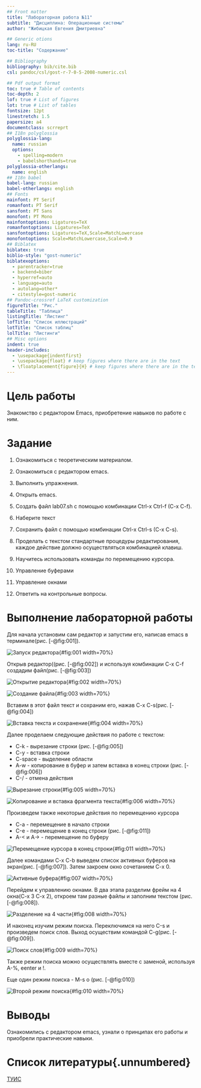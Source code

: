 ```yaml
---
## Front matter
title: "Лабораторная работа №11"
subtitle: "Дисциплина: Операционные системы"
author: "Жибицкая Евгения Дмитриевна"

## Generic otions
lang: ru-RU
toc-title: "Содержание"

## Bibliography
bibliography: bib/cite.bib
csl: pandoc/csl/gost-r-7-0-5-2008-numeric.csl

## Pdf output format
toc: true # Table of contents
toc-depth: 2
lof: true # List of figures
lot: true # List of tables
fontsize: 12pt
linestretch: 1.5
papersize: a4
documentclass: scrreprt
## I18n polyglossia
polyglossia-lang:
  name: russian
  options:
	- spelling=modern
	- babelshorthands=true
polyglossia-otherlangs:
  name: english
## I18n babel
babel-lang: russian
babel-otherlangs: english
## Fonts
mainfont: PT Serif
romanfont: PT Serif
sansfont: PT Sans
monofont: PT Mono
mainfontoptions: Ligatures=TeX
romanfontoptions: Ligatures=TeX
sansfontoptions: Ligatures=TeX,Scale=MatchLowercase
monofontoptions: Scale=MatchLowercase,Scale=0.9
## Biblatex
biblatex: true
biblio-style: "gost-numeric"
biblatexoptions:
  - parentracker=true
  - backend=biber
  - hyperref=auto
  - language=auto
  - autolang=other*
  - citestyle=gost-numeric
## Pandoc-crossref LaTeX customization
figureTitle: "Рис."
tableTitle: "Таблица"
listingTitle: "Листинг"
lofTitle: "Список иллюстраций"
lotTitle: "Список таблиц"
lolTitle: "Листинги"
## Misc options
indent: true
header-includes:
  - \usepackage{indentfirst}
  - \usepackage{float} # keep figures where there are in the text
  - \floatplacement{figure}{H} # keep figures where there are in the text
---
```


# Цель работы

Знакомство с редактором Emacs, приобретение навыков по работе с ним.

# Задание

1. Ознакомиться с теоретическим материалом.
2. Ознакомиться с редактором emacs.
3. Выполнить упражнения.
 1. Открыть emacs.
 2. Создать файл lab07.sh с помощью комбинации Ctrl-x Ctrl-f (C-x C-f).
 3. Наберите текст
 4. Сохранить файл с помощью комбинации Ctrl-x Ctrl-s (C-x C-s).
 5. Проделать с текстом стандартные процедуры редактирования, каждое действие должно осуществляться комбинацией клавиш.
 6. Научитесь использовать команды по перемещению курсора.
 7. Управление буферами
 8. Управление окнами

4. Ответить на контрольные вопросы.



# Выполнение лабораторной работы

Для начала установим сам редактор и запустим его, написав emacs в терминале(рис. [-@fig:001]).

![Запуск редактора](image/1.png){#fig:001 width=70%}


Открыв редактор((рис. [-@fig:002]) и используя комбинации C-x C-f  создадим файл(рис. [-@fig:003])

![Открытие редактора](image/2.png){#fig:002 width=70%}


![Создание файла](image/3.png){#fig:003 width=70%}


Вставим в этот файл текст и сохраним его, нажав C-x C-s(рис. [-@fig:004])

![Вставка текста и сохранение](image/4.png){#fig:004 width=70%}


Далее проделаем следующие действия по работе с текстом:
- C-k - вырезание строки (рис. [-@fig:005])
- C-y - вставка строки
- C-space - выделение области
- A-w - копирование в буфер и затем вставка в конец строки (рис. [-@fig:006])
- C-/ - отмена действия

![Вырезание строки](image/5.png){#fig:005 width=70%}


![Копирование и вставка фрагмента текста](image/6.png){#fig:006 width=70%}



Произведем также некоторые действия по перемещению курсора
- C-a - перемещение в начало строки
- С-e - перемещение в конец строки (рис. [-@fig:011])
- A-< и A-> - перемещение по буферу

![Перемещение курсора в конец строки](image/6.1.png){#fig:011 width=70%}


Далее командами C-x C-b выведем список активных буферов на экран(рис. [-@fig:007]). Затем закроем окно сочетанием C-x 0.

![Активные буфера](image/7.png){#fig:007 width=70%}


Перейдем к управлению окнами. В два этапа разделим фрейм на 4 окна(C-x 3 C-x 2), откроем там разные файлы и заполним текстом (рис. [-@fig:008]).

![Разделение на 4 части](image/8.png){#fig:008 width=70%}


И наконец изучим режим поиска. Переключимся на него С-s и произведем поиск слов. Выход осуществим командой C-g(рис. [-@fig:009]).

![Поиск слов](image/9.png){#fig:009 width=70%}



Также режим поиска можно осуществлять вместе с заменой, используя A-%, eenter и !.

Еще один режим поиска - M-s o (рис. [-@fig:010])

![Второй режим поиска](image/10.png){#fig:010 width=70%}



# Выводы

Ознакомились с редактором emacs, узнали о принципах его работы и приобрели практические навыки.

# Список литературы{.unnumbered}

[ТУИС](https://esystem.rudn.ru/pluginfile.php/2288281/mod_resource/content/5/009-lab_emacs.pdf)


